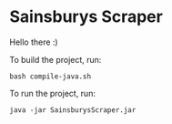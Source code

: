 # Sainsburys Scraper

Hello there :)

To build the project, run: 

`bash compile-java.sh`

To run the project, run:

`java -jar SainsburysScraper.jar`